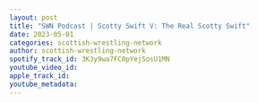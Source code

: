 ```yaml
---
layout: post
title: "SWN Podcast | Scotty Swift V: The Real Scotty Swift"
date: 2023-05-01
categories: scottish-wrestling-network
author: scottish-wrestling-network
spotify_track_id: 3K3y9wa7FC0pYejSosU1MN
youtube_video_id: 
apple_track_id: 
youtube_metadata: 
---
```

